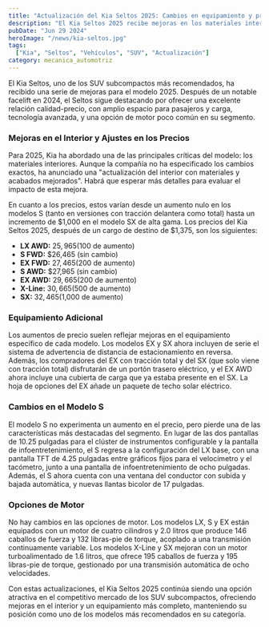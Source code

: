 ```yaml
---
title: "Actualización del Kia Seltos 2025: Cambios en equipamiento y precio"
description: "El Kia Seltos 2025 recibe mejoras en los materiales interiores y ajustes en los precios."
pubDate: "Jun 29 2024"
heroImage: "/news/kia-seltos.jpg"
tags:
  ["Kia", "Seltos", "Vehículos", "SUV", "Actualización"]
category: mecanica_automotriz
---
```


El Kia Seltos, uno de los SUV subcompactos más recomendados, ha recibido una serie de mejoras para el modelo 2025. Después de un notable facelift en 2024, el Seltos sigue destacando por ofrecer una excelente relación calidad-precio, con amplio espacio para pasajeros y carga, tecnología avanzada, y una opción de motor poco común en su segmento.

### Mejoras en el Interior y Ajustes en los Precios

Para 2025, Kia ha abordado una de las principales críticas del modelo: los materiales interiores. Aunque la compañía no ha especificado los cambios exactos, ha anunciado una "actualización del interior con materiales y acabados mejorados". Habrá que esperar más detalles para evaluar el impacto de esta mejora.

En cuanto a los precios, estos varían desde un aumento nulo en los modelos S (tanto en versiones con tracción delantera como total) hasta un incremento de $1,000 en el modelo SX de alta gama. Los precios del Kia Seltos 2025, después de un cargo de destino de $1,375, son los siguientes:

- **LX AWD:** $25,965 ($100 de aumento)
- **S FWD:** $26,465 (sin cambio)
- **EX FWD:** $27,465 ($200 de aumento)
- **S AWD:** $27,965 (sin cambio)
- **EX AWD:** $29,665 ($200 de aumento)
- **X-Line:** $30,665 ($500 de aumento)
- **SX:** $32,465 ($1,000 de aumento)

### Equipamiento Adicional

Los aumentos de precio suelen reflejar mejoras en el equipamiento específico de cada modelo. Los modelos EX y SX ahora incluyen de serie el sistema de advertencia de distancia de estacionamiento en reversa. Además, los compradores del EX con tracción total y del SX (que solo viene con tracción total) disfrutarán de un portón trasero eléctrico, y el EX AWD ahora incluye una cubierta de carga que ya estaba presente en el SX. La hoja de opciones del EX añade un paquete de techo solar eléctrico.

### Cambios en el Modelo S

El modelo S no experimenta un aumento en el precio, pero pierde una de las características más destacadas del segmento. En lugar de las dos pantallas de 10.25 pulgadas para el clúster de instrumentos configurable y la pantalla de infoentretenimiento, el S regresa a la configuración del LX base, con una pantalla TFT de 4.25 pulgadas entre gráficos fijos para el velocímetro y el tacómetro, junto a una pantalla de infoentretenimiento de ocho pulgadas. Además, el S ahora cuenta con una ventana del conductor con subida y bajada automática, y nuevas llantas bicolor de 17 pulgadas.

### Opciones de Motor

No hay cambios en las opciones de motor. Los modelos LX, S y EX están equipados con un motor de cuatro cilindros y 2.0 litros que produce 146 caballos de fuerza y 132 libras-pie de torque, acoplado a una transmisión continuamente variable. Los modelos X-Line y SX mejoran con un motor turboalimentado de 1.6 litros, que ofrece 195 caballos de fuerza y 195 libras-pie de torque, gestionado por una transmisión automática de ocho velocidades.

Con estas actualizaciones, el Kia Seltos 2025 continúa siendo una opción atractiva en el competitivo mercado de los SUV subcompactos, ofreciendo mejoras en el interior y un equipamiento más completo, manteniendo su posición como uno de los modelos más recomendados en su categoría.
